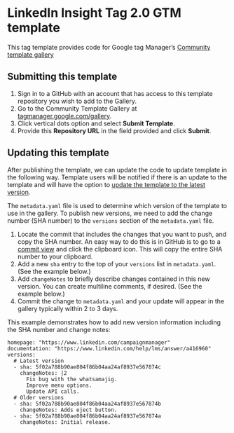 #  LinkedIn Insight Tag 2.0 GTM template

This tag template provides code for Google tag Manager’s [Community template gallery](https://developers.google.com/tag-platform/tag-manager/templates/gallery)

## Submitting this template

1.  Sign in to a GitHub with an account that has access to this template repository you wish to add to the Gallery.
2.  Go to the Community Template Gallery at  [tagmanager.google.com/gallery](https://tagmanager.google.com/gallery).
3.  Click  vertical dots option  and select  **Submit Template**.
4.  Provide this  **Repository URL**  in the field provided and click  **Submit**.

## Updating this template

After publishing the template, we can update the code to update template in the following way. Template users will be notified if there is an update to the template and will have the option to [update the template to the latest version](https://support.google.com/tagmanager/answer/9454109#update).

The  `metadata.yaml`  file is used to determine which version of the template to use in the gallery. To publish new versions, we need to add the change number (SHA number) to the  `versions`  section of the  `metadata.yaml`  file.

1.  Locate the commit that includes the changes that you want to push, and copy the SHA number. An easy way to do this is in GitHub is to go to a  [commit view](https://help.github.com/en/articles/differences-between-commit-views)  and click the clipboard icon. This will copy the entire SHA number to your clipboard.
2.  Add a new  `sha`  entry to the top of your  `versions`  list in  `metadata.yaml`. (See the example below.)
3.  Add  `changeNotes`  to briefly describe changes contained in this new version. You can create multiline comments, if desired. (See the example below.)
4.  Commit the change to  `metadata.yaml`  and your update will appear in the gallery typically within 2 to 3 days.

This example demonstrates how to add new version information including the SHA number and change notes:
```
homepage: "https://www.linkedin.com/campaignmanager"
documentation: "https://www.linkedin.com/help/lms/answer/a416960"
versions:
  # Latest version
  - sha: 5f02a788b90ae804f86b04aa24af8937e567874c
    changeNotes: |2
      Fix bug with the whatsamajig.
      Improve menu options.
      Update API calls.
  # Older versions
  - sha: 5f02a788b90ae804f86b04aa24af8937e567874b
    changeNotes: Adds eject button.
  - sha: 5f02a788b90ae804f86b04aa24af8937e567874a
    changeNotes: Initial release.
```